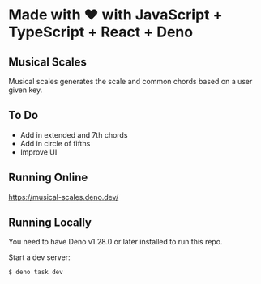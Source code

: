 # Made with :heart: with JavaScript + TypeScript + React + Deno

## Musical Scales

Musical scales generates the scale and common chords based on a user given key.

## To Do

-   Add in extended and 7th chords
-   Add in circle of fifths
-   Improve UI

## Running Online

https://musical-scales.deno.dev/

## Running Locally

You need to have Deno v1.28.0 or later installed to run this repo.

Start a dev server:

```
$ deno task dev
```
